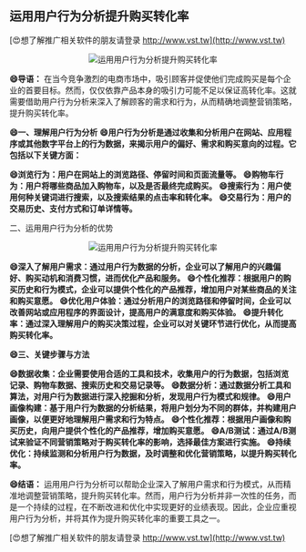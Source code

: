 ## **运用用户行为分析提升购买转化率**

[😍想了解推广相关软件的朋友请登录 http://www.vst.tw](http://www.vst.tw)

 <center><img src="https://vst.tw/MP4/tuiguang/png/6.png" alt="运用用户行为分析提升购买转化率"></center>

**😄导语：**
在当今竞争激烈的电商市场中，吸引顾客并促使他们完成购买是每个企业的首要目标。然而，仅仅依靠产品本身的吸引力可能不足以保证高转化率。这就需要借助用户行为分析来深入了解顾客的需求和行为，从而精确地调整营销策略，提升购买转化率。

**😄一、理解用户行为分析**
**😄用户行为分析是通过收集和分析用户在网站、应用程序或其他数字平台上的行为数据，来揭示用户的偏好、需求和购买意向的过程。它包括以下关键方面：**

**😄浏览行为：用户在网站上的浏览路径、停留时间和页面流量等。**
**😄购物车行为：用户将哪些商品加入购物车，以及是否最终完成购买。**
**😄搜索行为：用户使用何种关键词进行搜索，以及搜索结果的点击率和转化率。**
**😄交易行为：用户的交易历史、支付方式和订单详情等。**

二、运用用户行为分析的优势

 <center><img src="https://vst.tw/MP4/tuiguang/png/3.png" alt="运用用户行为分析提升购买转化率"></center>

**😄深入了解用户需求：通过用户行为数据的分析，企业可以了解用户的兴趣偏好、购买动机和消费习惯，进而优化产品和服务。**
**😄个性化推荐：根据用户的购买历史和行为模式，企业可以提供个性化的产品推荐，增加用户对某些商品的关注和购买意愿。**
**😄优化用户体验：通过分析用户的浏览路径和停留时间，企业可以改善网站或应用程序的界面设计，提高用户的满意度和购买体验。**
**😄提升转化率：通过深入理解用户的购买决策过程，企业可以对关键环节进行优化，从而提高购买转化率。**

**😄三、关键步骤与方法**

**😄数据收集：企业需要使用合适的工具和技术，收集用户的行为数据，包括浏览记录、购物车数据、搜索历史和交易记录等。**
**😄数据分析：通过数据分析工具和算法，对用户行为数据进行深入挖掘和分析，发现用户行为模式和规律。**
**😄用户画像构建：基于用户行为数据的分析结果，将用户划分为不同的群体，并构建用户画像，以便更好地理解用户需求和行为特点。**
**😄个性化推荐：根据用户画像和购买历史，向用户提供个性化的产品推荐，增加购买意愿。**
**😄A/B测试：通过A/B测试来验证不同营销策略对于购买转化率的影响，选择最佳方案进行实施。**
**😄持续优化：持续监测和分析用户行为数据，及时调整和优化营销策略，以提升购买转化率。**

**😄结语：**
运用用户行为分析可以帮助企业深入了解用户需求和行为模式，从而精准地调整营销策略，提升购买转化率。然而，用户行为分析并非一次性的任务，而是一个持续的过程，在不断改进和优化中实现更好的业绩表现。因此，企业应重视用户行为分析，并将其作为提升购买转化率的重要工具之一。

[😍想了解推广相关软件的朋友请登录 http://www.vst.tw](http://www.vst.tw)



